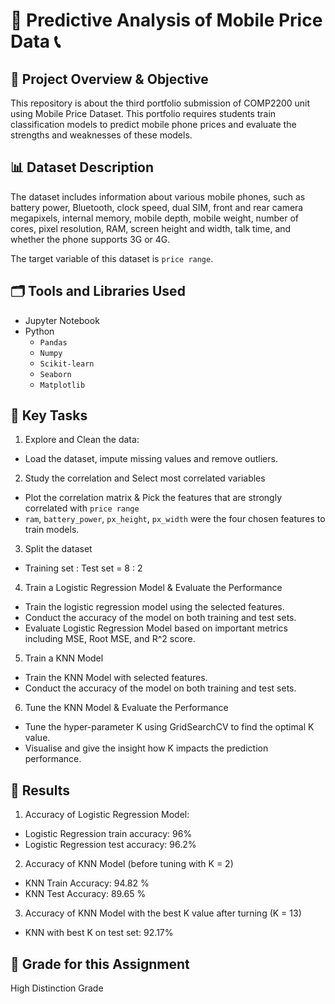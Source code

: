 # 📱 Predictive Analysis of Mobile Price Data 📞

## 📌 Project Overview & Objective
This repository is about the third portfolio submission of COMP2200 unit using Mobile Price Dataset. This portfolio requires students train classification models to predict mobile phone prices and evaluate the strengths and weaknesses of these models.

## 📊 Dataset Description
The dataset includes information about various mobile phones, such as battery power, Bluetooth, clock speed, dual SIM, front and rear camera megapixels, internal memory, mobile depth, mobile weight, number of cores, pixel resolution, RAM, screen height and width, talk time, and whether the phone supports 3G or 4G.

The target variable of this dataset is `price range`.

## 🗂 Tools and Libraries Used
* Jupyter Notebook
* Python
  * `Pandas`
  * `Numpy`
  * `Scikit-learn`
  * `Seaborn`
  * `Matplotlib`

## 📍 Key Tasks 
1. Explore and Clean the data:
* Load the dataset, impute missing values and remove outliers.
2. Study the correlation and Select most correlated variables
* Plot the correlation matrix & Pick the features that are strongly correlated with `price range`
* `ram`, `battery_power`, `px_height`, `px_width` were the four chosen features to train models.
3. Split the dataset
* Training set : Test set = 8 : 2
4. Train a Logistic Regression Model & Evaluate the Performance
* Train the logistic regression model using the selected features.
* Conduct the accuracy of the model on both training and test sets.
* Evaluate Logistic Regression Model based on important metrics including MSE, Root MSE, and R^2 score.
5. Train a KNN Model
* Train the KNN Model with selected features.
* Conduct the accuracy of the model on both training and test sets.
6. Tune the KNN Model & Evaluate the Performance
* Tune the hyper-parameter K using GridSearchCV to find the optimal K value.
* Visualise and give the insight how K impacts the prediction performance.

## 🎊 Results
1. Accuracy of Logistic Regression Model:
* Logistic Regression train accuracy: 96%
* Logistic Regression test accuracy: 96.2%
2. Accuracy of KNN Model (before tuning with K = 2)
* KNN Train Accuracy: 94.82 %
* KNN Test Accuracy: 89.65 %
3. Accuracy of KNN Model with the best K value after turning (K = 13)
* KNN with best K on test set: 92.17%

## 📝 Grade for this Assignment
High Distinction Grade




